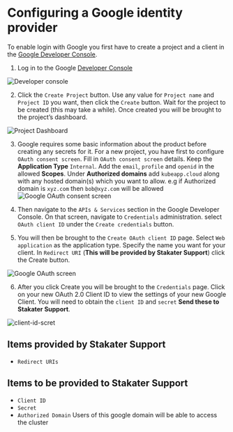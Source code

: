 # Configuring a Google identity provider

To enable login with Google you first have to create a project and a client in the [Google Developer Console](https://console.cloud.google.com/project).

1. Log in to the Google [Developer Console](https://console.cloud.google.com/project)

![Developer console](./images/google-developer-console.png)

2. Click the `Create Project` button. Use any value for `Project name` and `Project ID` you want, then click the `Create` button. Wait for the project to be created (this may take a while). Once created you will be brought to the project’s dashboard.

![Project Dashboard](./images/google-dashboard.png)

3. Google requires some basic information about the product before creating any secrets for it. For a new project, you have first to configure `OAuth consent screen`. Fill in `OAuth consent screen` details. Keep the **Application Type** `Internal`. Add the `email`, `profile` and `openid` in the allowed **Scopes**. Under **Authorized domains** add `kubeapp.cloud` along with any hosted domain(s) which you want to allow. e.g if Authorized domain is `xyz.com` then `bob@xyz.com` will be allowed
![Google OAuth consent screen](./images/google-oauth-consent-screen.png)

4. Then navigate to the `APIs & Services` section in the Google Developer Console. On that screen, navigate to `Credentials` administration. select `OAuth client ID` under the `Create credentials` button.

5. You will then be brought to the `Create OAuth client ID` page. Select `Web application` as the application type. Specify the name you want for your client. In `Redirect URI` (**This will be provided by Stakater Support**) click the Create button.

![Google OAuth screen](./images/google-create-oauth-id.png)

6. After you click Create you will be brought to the `Credentials` page. Click on your new OAuth 2.0 Client ID to view the settings of your new Google Client. You will need to obtain the `client ID` and `secret` **Send these to Stakater Support**.

![client-id-scret](./images/google-client-id-secret.png)

## Items provided by Stakater Support

- `Redirect URIs`

## Items to be provided to Stakater Support

- `Client ID`
- `Secret`
- `Authorized Domain` Users of this google domain will be able to access the cluster
